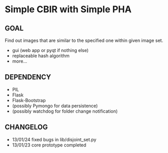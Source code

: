 Simple CBIR with Simple PHA
===========================

GOAL
----

Find out images that are similar to the specified one within given image set.

* gui (web app or pyqt if nothing else)
* replaceable hash algorithm
* more...


DEPENDENCY
----------

+ PIL
+ Flask
+ Flask-Bootstrap
+ (possibly Pymongo for data persistence)
+ (possibly watchdog for folder change notification)


CHANGELOG
---------

+ 13/01/24 fixed bugs in lib/disjoint_set.py
+ 13/01/23 core prototype completed
